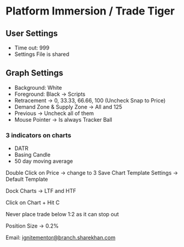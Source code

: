 # Platform Immersion / Trade Tiger

## User Settings
- Time out: 999
- Settings File is shared

## Graph Settings
- Background: White
- Foreground: Black
 -> Scripts
- Retracement -> 0, 33.33, 66.66, 100 (Uncheck Snap to Price)
- Demand Zone & Supply Zone -> All and 125
- Previous -> Uncheck all of them
- Mouse Pointer -> Is always Tracker Ball

### 3 indicators on charts
 - DATR
 - Basing Candle
 - 50 day moving average

Double Click on Price -> change to 3
Save Chart Template
Settings -> Default Template

Dock Charts -> LTF and HTF

Click on Chart + Hit C

Never place trade below 1:2 as it can stop out

Position Size -> 0.2%

Email: ignitementor@branch.sharekhan.com
<!--stackedit_data:
eyJoaXN0b3J5IjpbMjAxMjkyNTUzNV19
-->